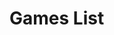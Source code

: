<h1>Games List</h1>

<div id="GamesList">
</div>




<script>
var MinDivWidth = 1;
var MinDivOuterWidth = 1;




function GamesListWidthResize() {
	var SectionWidth = $("#GamesList").width();
	var DivWidth;

	DivWidth = SectionWidth / parseInt(SectionWidth / MinDivOuterWidth);
	$("#GamesList div").outerWidth(DivWidth);
}





$(document).ready(function(){
	var BGGIDList = "";
	var html = "";

	$.get(
		"{{ 'Games/GamesList.xml' | relative_url }}"
		,function(data){
			BGGIDList = $(data).find("Games Game").map(function(){
				return $(this).attr("id");
			})
			.get()
			.join();
		}
	)
	.done(function(){
		$.get(
			"{{ site.bggapi-thing }}" + BGGIDList
			,function(data){
				var item = $(data).find("items item");

				item.sort(function(a,b){
					return ($(a).find("name[type='primary']").attr("value") > $(b).find("name[type='primary']").attr("value")) ? 1 : 0;
				});

				item.each(function(i,v){
html += ""
+ 	"<div>"
+ "		<a href='Games/?bggid=" + $(v).attr("id") + "'>"
+ "			<span class='thumbnail'><img src='" + $(v).find("thumbnail").text() + "'></span>"
+ "			<span>" + $(v).find("name[type='primary']").attr("value") + "</span>"
+ "		</a>"
+ "	</div>";
				});
			}
		)
		.done(function(){
			$("#GamesList").html(html);

			MinDivWidth = $("#GamesList div").width();
			MinDivOuterWidth = $("#GamesList div").outerWidth(true);
			GamesListWidthResize();
			$(window).resize(function(){
				GamesListWidthResize();
			});
		});
	});
});
</script>
